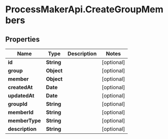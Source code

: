 # ProcessMakerApi.CreateGroupMembers

## Properties

Name | Type | Description | Notes
------------ | ------------- | ------------- | -------------
**id** | **String** |  | [optional] 
**group** | **Object** |  | [optional] 
**member** | **Object** |  | [optional] 
**createdAt** | **Date** |  | [optional] 
**updatedAt** | **Date** |  | [optional] 
**groupId** | **String** |  | [optional] 
**memberId** | **String** |  | [optional] 
**memberType** | **String** |  | [optional] 
**description** | **String** |  | [optional] 



